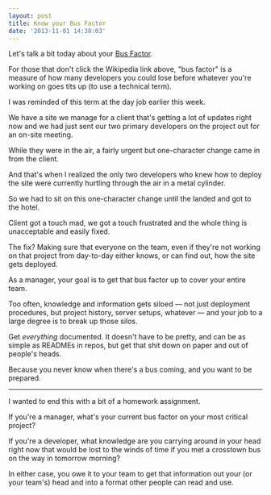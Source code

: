 ```yaml
---
layout: post
title: Know your Bus Factor
date: '2013-11-01 14:38:03'
---
```


Let's talk a bit today about your [Bus Factor](http://en.wikipedia.org/wiki/Bus_factor).

For those that don't click the Wikipedia link above, "bus factor" is a measure of how many developers you could lose before whatever you're working on goes tits up (to use a technical term).

I was reminded of this term at the day job earlier this week.

We have a site we manage for a client that's getting a lot of updates right now and we had just sent our two primary developers on the project out for an on-site meeting.

While they were in the air, a fairly urgent but one-character change came in from the client.

And that's when I realized the only two developers who knew how to deploy the site were currently hurtling through the air in a metal cylinder.

So we had to sit on this one-character change until the landed and got to the hotel.

Client got a touch mad, we got a touch frustrated and the whole thing is unacceptable and easily fixed.

The fix? Making sure that everyone on the team, even if they're not working on that project from day-to-day either knows, or can find out, how the site gets deployed.

As a manager, your goal is to get that bus factor up to cover your entire team.

Too often, knowledge and information gets siloed — not just deployment procedures, but project history, server setups, whatever — and your job to a large degree is to break up those silos.

Get _everything_ documented. It doesn't have to be pretty, and can be as simple as READMEs in repos, but get that shit down on paper and out of people's heads.

Because you never know when there's a bus coming, and you want to be prepared.

<hr />

I wanted to end this with a bit of a homework assignment.

If you're a manager, what's your current bus factor on your most critical project?

If you're a developer, what knowledge are you carrying around in your head right now that would be lost to the winds of time if you met a crosstown bus on the way in tomorrow morning?

In either case, you owe it to your team to get that information out your (or your team's) head and into a format other people can read and use.
